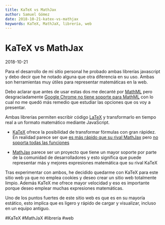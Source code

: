 ```yaml
---
title: KaTeX vs MathJax
author: Samuel Gómez
date: 2018-10-21-katex-vs-mathjax
keywords: KaTeX, MathJaX, librería, web
---
```


# KaTeX vs MathJax

2018-10-21

Para el desarrollo de mi sitio personal he probado ambas librerías javascript y debo
decir que he notado alguna que otra diferencia en su uso. Ambas son herramientas
muy útiles para representar matemáticas en la web.

Debo aclarar que antes de usar estas dos me decanté por [MathML](https://es.wikipedia.org/wiki/MathML)
pero desgraciadamente [Google Chrome no tiene soporte para MathML](https://www.quora.com/Why-did-Chrome-drop-MathML-support)
con lo cual no me quedó más remedio que estudiar las opciones que os voy a presentar.

Ambas librerías permiten escribir código [LaTeX](https://www.latex-project.org) y transformarlo en tiempo
real a un formato matemático mediante JavaScript.

* [KaTeX](https://katex.org) ofrece la posibilidad de transformar fórmulas con gran rápidez. En realidad
parece ser que [es más rápido que su rival MathJax](https://www.intmath.com/cg5/katex-mathjax-comparison.php)
pero [no soporta todas las funciones](https://github.com/Khan/KaTeX/wiki/Things-that-KaTeX-does-not-%28yet%29-support)

* [MathJax](https://www.mathjax.org) parece ser un proyecto que tiene un mayor soporte por parte
de la comunidad de desarrolladores y esto significa que puede representar más y mejores expresiones matemática
que su rival KaTeX

Tras experimentar con ambos, he decidido quedarme con KaTeX para este sitio web ya que no
emplea cookies y deseo crear un sitio web totalmente limpio. Además KaTeX me ofrece
mayor velocidad y eso es importante porque deseo emplear muchas expresiones matemáticas.

Uno de los puntos fuertes de este sitio web es que es en
su mayoría estático, esto implica que es ligero y rápido de cargar y visualizar, incluso en un
equipo antiguo.

#KaTeX #MathJaX #librería #web